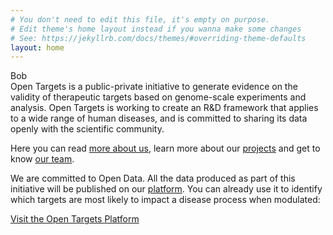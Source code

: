```yaml
---
# You don't need to edit this file, it's empty on purpose.
# Edit theme's home layout instead if you wanna make some changes
# See: https://jekyllrb.com/docs/themes/#overriding-theme-defaults
layout: home
---
```

<div class="hero"><div class="">Bob</div></div>
Open Targets is a public-private initiative to generate evidence on the validity of therapeutic targets based on genome-scale experiments and analysis. Open Targets is working to create an R&D framework that applies to a wide range of human diseases, and is committed to sharing its data openly with the scientific community.

Here you can read [more about us](overview), learn more about our [projects](projects) and get to know [our team](people).

We are committed to Open Data. All the data produced as part of this initiative will be published on our [platform](https://www.targetvalidation.org).
You can already use it to identify which targets are most likely to impact a disease process when modulated:

<a class="button-small blue_normal rounded3" href="https://www.targetvalidation.org">Visit the Open Targets Platform</a>
